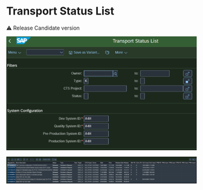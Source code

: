 # Transport Status List

:warning: Release Candidate version

![1717700042593](image/README/1717700042593.png)

![1717700053450](image/README/1717700053450.png)

